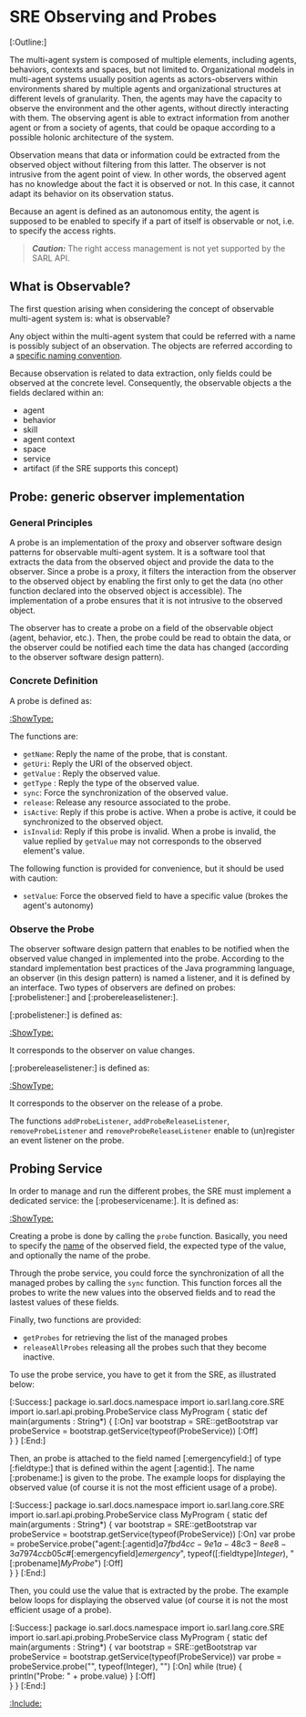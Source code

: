 # SRE Observing and Probes

[:Outline:]

The multi-agent system is composed of multiple elements, including agents, behaviors, contexts and spaces, but not limited to.
Organizational models in multi-agent systems usually position agents as actors-observers within environments shared
by multiple agents and organizational structures at different levels of granularity.
Then, the agents may have the capacity to observe the environment and the other agents, without directly interacting
with them. The observing agent is able to extract information from another agent or from a society of agents, that could be opaque
according to a possible holonic architecture of the system.

Observation means that data or information could be extracted from the observed object without filtering from this latter.
The observer is not intrusive from the agent point of view. In other words, the observed agent has no knowledge about the fact it
is observed or not. In this case, it cannot adapt its behavior on its observation status.

Because an agent is defined as an autonomous entity, the agent is supposed to be enabled to specify if a part of itself
is observable or not, i.e. to specify the access rights.

> **_Caution:_** The right access management is not yet supported by the SARL API.

## What is Observable?

The first question arising when considering the concept of observable multi-agent system is: what is observable?

Any object within the multi-agent system that could be referred with a name is possibly subject of an observation.
The objects are referred according to a [specific naming convention](./Naming.md).

Because observation is related to data extraction, only fields could be observed at the concrete level.
Consequently, the observable objects a the fields declared within an:
* agent
* behavior
* skill
* agent context
* space
* service
* artifact (if the SRE supports this concept)

## Probe: generic observer implementation

### General Principles

A probe is an implementation of the proxy and observer software design patterns for observable multi-agent system.
It is a software tool that extracts the data from the observed object and provide the data to the observer.
Since a probe is a proxy, it filters the interaction from the observer to the observed object by enabling the first
only to get the data (no other function declared into the observed object is accessible).
The implementation of a probe ensures that it is not intrusive to the observed object. 

The observer has to create a probe on a field of the observable object (agent, behavior, etc.).
Then, the probe could be read to obtain the data, or the observer could be notified each time the data has changed
(according to the observer software design pattern).

### Concrete Definition

A probe is defined as:

[:ShowType:](io.sarl.api.probing.Probe)

The functions are:
* `getName`: Reply the name of the probe, that is constant.
* `getUri`: Reply the URI of the observed object.
* `getValue` : Reply the observed value.
* `getType` : Reply the type of the observed value.
* `sync`: Force the synchronization of the observed value.
* `release`: Release any resource associated to the probe.
* `isActive`: Reply if this probe is active. When a probe is active, it could be synchronized to the observed object.
* `isInvalid`: Reply if this probe is invalid. When a probe is invalid, the value replied by `getValue` may not corresponds to the observed element's value.

The following function is provided for convenience, but it should be used with caution:
* `setValue`: Force the observed field to have a specific value (brokes the agent's autonomy)

### Observe the Probe

The observer software design pattern that enables to be notified when the observed value changed in implemented into the probe.
According to the standard implementation best practices of the Java programming language, an observer (in this design pattern)
is named a listener, and it is defined by an interface. Two types of observers are defined on probes: [:probelistener:]
and [:probereleaselistener:].

[:probelistener:] is defined as:

[:ShowType:](io.sarl.api.probing.[:probelistener]$IProbeListener$)


It corresponds to the observer on value changes.


[:probereleaselistener:] is defined as:

[:ShowType:](io.sarl.api.probing.[:probereleaselistener]$IProbeReleaseListener$)


It corresponds to the observer on the release of a probe.


The functions `addProbeListener`, `addProbeReleaseListener`, `removeProbeListener` and `removeProbeReleaseListener` enable to (un)register an event listener on the probe.


## Probing Service 

In order to manage and run the different probes, the SRE must implement a dedicated service: the [:probeservicename:].
It is defined as:

[:ShowType:](io.sarl.api.probing.[:probeservicename]$ProbeService$)



Creating a probe is done by calling the `probe` function. Basically, you need to specify the [name](./Naming.md) of the
observed field, the expected type of the value, and optionally the name of the probe. 

Through the probe service, you could force the synchronization of all the managed probes by calling the `sync` function.
This function forces all the probes to write the new values into the observed fields and to read the lastest values
of these fields.

Finally, two functions are provided:
* `getProbes` for retrieving the list of the managed probes
* `releaseAllProbes` releasing all the probes such that they become inactive.

To use the probe service, you have to get it from the SRE, as illustrated below:

[:Success:]
	package io.sarl.docs.namespace
	import io.sarl.lang.core.SRE
	import io.sarl.api.probing.ProbeService
	class MyProgram {
		static def main(arguments : String*) {
			[:On]
			var bootstrap = SRE::getBootstrap
			var probeService = bootstrap.getService(typeof(ProbeService))
			[:Off]			
		}
	}
[:End:]


Then, an probe is attached to the field named [:emergencyfield:] of type [:fieldtype:] that is defined within the agent [:agentid:].
The name [:probename:] is given to the probe. 
The example loops for displaying the observed value (of course it is not the most efficient usage of a probe).

[:Success:]
	package io.sarl.docs.namespace
	import io.sarl.lang.core.SRE
	import io.sarl.api.probing.ProbeService
	class MyProgram {
		static def main(arguments : String*) {
			var bootstrap = SRE::getBootstrap
			var probeService = bootstrap.getService(typeof(ProbeService))
			[:On]
			var probe = probeService.probe("agent:[:agentid]$a7fbd4cc-9e1a-48c3-8ee8-3a7974ccb05c$#[:emergencyfield]$emergency$", typeof([:fieldtype]$Integer$), "[:probename]$My Probe$")
			[:Off]			
		}
	}
[:End:]


Then, you could use the value that is extracted by the probe. The example below loops for displaying the observed
value (of course it is not the most efficient usage of a probe).

[:Success:]
	package io.sarl.docs.namespace
	import io.sarl.lang.core.SRE
	import io.sarl.api.probing.ProbeService
	class MyProgram {
		static def main(arguments : String*) {
			var bootstrap = SRE::getBootstrap
			var probeService = bootstrap.getService(typeof(ProbeService))
			var probe = probeService.probe("", typeof(Integer), "")
			[:On]
			while (true) {
				println("Probe: " + probe.value)
			}
			[:Off]			
		}
	}
[:End:]


[:Include:](../legal.inc)
